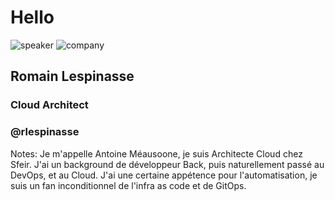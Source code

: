 <!-- .slide: class="speaker-slide" -->

# Hello

![speaker](./assets/images/rlespinasse.jpg)
![company](./assets/images/logo-sfeir-blanc.png)

## Romain Lespinasse

### Cloud Architect

<!-- .element: class="icon-rule icon-first" -->

### @rlespinasse

<!-- .element: class="icon-twitter icon-second" -->

Notes: Je m'appelle Antoine Méausoone, je suis Architecte Cloud chez Sfeir. J'ai un background de développeur Back, puis naturellement passé au DevOps, et au Cloud. J'ai une certaine appétence pour l'automatisation, je suis un fan inconditionnel de l'infra as code et de GitOps.
